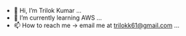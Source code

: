 - 👋 Hi, I’m Trilok Kumar ...
- 🌱 I’m currently learning AWS ...
- 📫 How to reach me -> email me at trilokk61@gmail.com ...

<!---
trilok01/trilok01 is a ✨ special ✨ repository because its `README.md` (this file) appears on your GitHub profile.
You can click the Preview link to take a look at your changes.
--->
